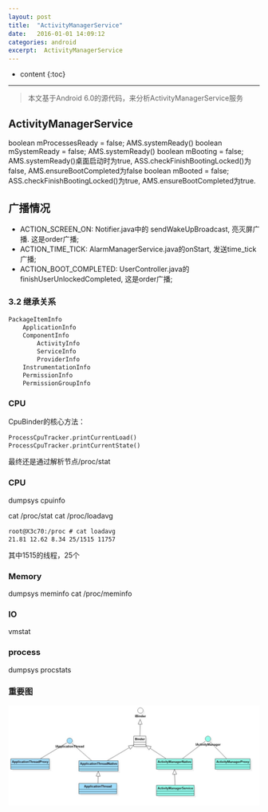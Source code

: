 ```yaml
---
layout: post
title:  "ActivityManagerService"
date:   2016-01-01 14:09:12
categories: android
excerpt:  ActivityManagerService
---
```


* content
{:toc}

---

> 本文基于Android 6.0的源代码，来分析ActivityManagerService服务


## ActivityManagerService

boolean mProcessesReady = false;    AMS.systemReady()
boolean mSystemReady = false;    AMS.systemReady()
boolean mBooting = false;  AMS.systemReady()桌面启动时为true,  ASS.checkFinishBootingLocked()为false, AMS.ensureBootCompleted为false
boolean mBooted = false;  ASS.checkFinishBootingLocked()为true, AMS.ensureBootCompleted为true.


## 广播情况

- ACTION_SCREEN_ON: Notifier.java中的 sendWakeUpBroadcast, 亮灭屏广播. 这是order广播;
- ACTION_TIME_TICK:  AlarmManagerService.java的onStart, 发送time_tick广播;
- ACTION_BOOT_COMPLETED:  UserController.java的 finishUserUnlockedCompleted, 这是order广播;



### 3.2 继承关系

    PackageItemInfo
        ApplicationInfo
        ComponentInfo
            ActivityInfo
            ServiceInfo
            ProviderInfo
        InstrumentationInfo
        PermissionInfo
        PermissionGroupInfo


### CPU

CpuBinder的核心方法：

	ProcessCpuTracker.printCurrentLoad()
	ProcessCpuTracker.printCurrentState()

最终还是通过解析节点/proc/stat


### CPU

dumpsys cpuinfo

cat /proc/stat
cat /proc/loadavg

	root@X3c70:/proc # cat loadavg
	21.81 12.62 8.34 25/1515 11757

其中1515的线程，25个

### Memory

dumpsys meminfo
cat /proc/meminfo

### IO

vmstat

### process

dumpsys procstats

### 重要图

![ams_binder_class](/images/ams/ams_binder_class.jpg)

